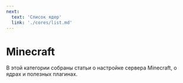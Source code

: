 ```yaml
---
next:
  text: 'Список ядер'
  link: './cores/list.md'
---
```


# Minecraft

В этой категории собраны статьи о настройке сервера Minecraft, о ядрах и полезных плагинах.
